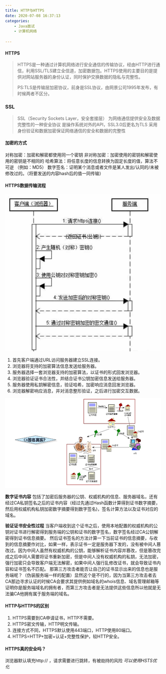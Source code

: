 ```yaml
---
title: HTTP与HTTPS
date: 2020-07-08 16:37:13
categories:
	- Java面试
	- 计算机网络

---
```


#### HTTPS

>HTTPS是一种通过计算机网络进行安全通信的传输协议，经由HTTP进行通信，利用SSL/TLS建立全信道，加密数据包。HTTPS使用的主要目的是提供对网站服务器的身份认证，同时保护交换数据的隐私与完整性。
>
>PS:TLS是传输层加密协议，前身是SSL协议，由网景公司1995年发布，有时候两者不区分。

### SSL

>SSL（Security Sockets Layer，安全套接层）
>为网络通信提供安全及数据完整性的一种安全协议
>是操作系统对外的API，SSL3.0后更名为TLS
>采用身份验证和数据加密保证网络通信的安全和数据的完整性

<!--more-->

#### 加密的方式

对称加密：加密和解密都使用同一个密钥
非对称加密：加密使用的密钥和解密使用的密钥是不相同的
哈希算法：将任意长度的信息转换为固定长度的值，算法不可逆 （例如：MD5）
数字签名：证明某个消息或者文件是某人发出/认同的/未被修改过的。（将要发送的内容hash后的值一同传输）

#### HTTPS数据传输流程

![HTTP](/articleImage/2020-07-08/4.jpg)

1. 首先客户端通过URL访问服务器建立SSL连接。
2. 浏览器将支持的加密算法信息发送给服务器。
3. 服务器选择一套浏览器支持的加密算法，以证书的形式回发浏览器。
4. 浏览器验证证书合法性，并结合证书公钥加密信息发送给服务器。
5. 服务器使用私钥解密信息，验证哈希，加密响应消息回发浏览器。
6. 浏览器解密响应消息，并对消息整形验证，之后进行加密交互数据。

![HTTP](/articleImage/2020-07-08/5.png)

**数字证书内容**
包括了加密后服务器的公钥、权威机构的信息、服务器域名，还有经过CA私钥签名之后的证书内容（经过先通过Hash函数计算得到证书数字摘要，然后用权威机构私钥加密数字摘要得到数字签名)，签名计算方法以及证书对应的域名。

**验证证书安全性过程**
当客户端收到这个证书之后，使用本地配置的权威机构的公钥对证书进行解密得到服务端的公钥和证书的数字签名，数字签名经过CA公钥解密得到证书信息摘要。
然后证书签名的方法计算一下当前证书的信息摘要，与收到的信息摘要作对比，如果一样，表示证书一定是服务器下发的，没有被中间人篡改过。因为中间人虽然有权威机构的公钥，能够解析证书内容并篡改，但是篡改完成之后中间人需要将证书重新加密，但是中间人没有权威机构的私钥，无法加密，强行加密只会导致客户端无法解密，如果中间人强行乱修改证书，就会导致证书内容和证书签名不匹配。
那第三方攻击者能否让自己的证书显示出来的信息也是服务端呢？（伪装服务端一样的配置）显然这个是不行的，因为当第三方攻击者去CA那边寻求认证的时候CA会要求其提供例如域名的whois信息、域名管理邮箱等证明你是服务端域名的拥有者，而第三方攻击者是无法提供这些信息所以他就是无法骗CA他拥有属于服务端的域名。

#### HTTP与HTTPS的区别

1. HTTPS需要到CA申请证书，HTTP不需要。
2. HTTPS密文传输，HTTP明文传输。
3. 连接方式不同，HTTPS默认使用443端口，HTTP使用80端口。
4. HTTPS=HTTP+加密+认证+完整性保护，较HTTP安全。

#### HTTPS真的安全吗？

浏览器默认填充http:// ，请求需要进行跳转，有被劫持的风险
*可以使用HSTS优化*